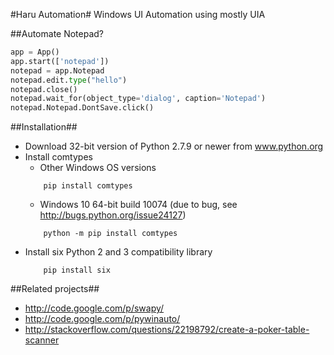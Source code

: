 #Haru Automation#
Windows UI Automation using mostly UIA

##Automate Notepad?
````python
app = App()
app.start(['notepad'])
notepad = app.Notepad
notepad.edit.type("hello")
notepad.close()
notepad.wait_for(object_type='dialog', caption='Notepad')
notepad.Notepad.DontSave.click()
````


##Installation##
* Download 32-bit version of Python 2.7.9 or newer from www.python.org
* Install comtypes
  * Other Windows OS versions
  ```
      pip install comtypes
  ```
  * Windows 10 64-bit build 10074 (due to bug, see http://bugs.python.org/issue24127)
  ```console
      python -m pip install comtypes
  ```
* Install six Python 2 and 3 compatibility library
  ```console
      pip install six
  ```
	
##Related projects##
* http://code.google.com/p/swapy/
* http://code.google.com/p/pywinauto/
* http://stackoverflow.com/questions/22198792/create-a-poker-table-scanner
	
